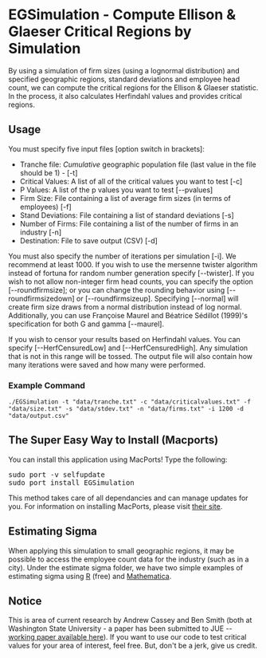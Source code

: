 # EGSimulation - Compute Ellison & Glaeser Critical Regions by Simulation #

By using a simulation of firm sizes (using a lognormal distribution) and specified geographic regions, standard deviations and employee head count, we can compute the critical regions for the Ellison & Glaeser statistic.  In the process, it also calculates Herfindahl values and provides critical regions.

## Usage ##

You must specify five input files [option switch in brackets]:

* Tranche file: *Cumulative* geographic population file (last value in the file should be 1) - [-t]
* Critical Values: A list of all of the critical values you want to test [-c]
* P Values: A list of the p values you want to test [--pvalues]
* Firm Size: File containing a list of average firm sizes (in terms of employees) [-f]
* Stand Deviations: File containing a list of standard deviations [-s]
* Number of Firms: File containing a list of the number of firms in an industry [-n]
* Destination: File to save output (CSV) [-d]

You must also specify the number of iterations per simulation [-i].  We recommend at least 1000.  If you wish to use the mersenne twister algorithm instead of fortuna for random number generation specify [--twister].  If you wish to not allow non-integer firm head counts, you can specify the option [--roundfirmsize]; or you can change the rounding behavior using [--roundfirmsizedown] or [--roundfirmsizeup].  Specifying [--normal] will create firm size draws from a normal distribution instead of log normal.  Additionally, you can use Françoise Maurel and Béatrice Sédillot (1999)'s specification for both G and gamma [--maurel].

If you wish to censor your results based on Herfindahl values.  You can specify [--HerfCensuredLow] and [--HerfCensuredHigh].  Any simulation that is not in this range will be tossed.  The output file will also contain how many iterations were saved and how many were performed.

### Example Command ###

	./EGSimulation -t "data/tranche.txt" -c "data/criticalvalues.txt" -f "data/size.txt" -s "data/stdev.txt" -n "data/firms.txt" -i 1200 -d "data/output.csv"


## The Super Easy Way to Install (Macports) ##

You can install this application using MacPorts!  Type the following:

<pre>
sudo port -v selfupdate
sudo port install EGSimulation
</pre>

This method takes care of all dependancies and can manage updates for you.  For information on installing MacPorts, please visit [their site](http://www.macports.org/install.php).

## Estimating Sigma ##

When applying this simulation to small geographic regions, it may be possible to access the employee count data for the industry (such as in a city). Under the estimate sigma folder, we have two simple examples of estimating sigma using [R](http://www.r-project.org/) (free) and [Mathematica](http://www.wolfram.com/mathematica/). 


## Notice ##

This is area of current research by Andrew Cassey and Ben Smith (both at Washington State University - a paper has been submitted to JUE -- [working paper available here](http://bensresearch.com/downloads/EGstat.pdf)).  If you want  to use our code to test critical values for your area of interest, feel free.  But, don't be a jerk, give us credit.